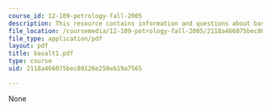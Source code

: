 ```yaml
---
course_id: 12-109-petrology-fall-2005
description: This resource contains information and questions about basalts.
file_location: /coursemedia/12-109-petrology-fall-2005/2118a466075bec80126e250eb19a7565_basalt1.pdf
file_type: application/pdf
layout: pdf
title: basalt1.pdf
type: course
uid: 2118a466075bec80126e250eb19a7565

---
```

None